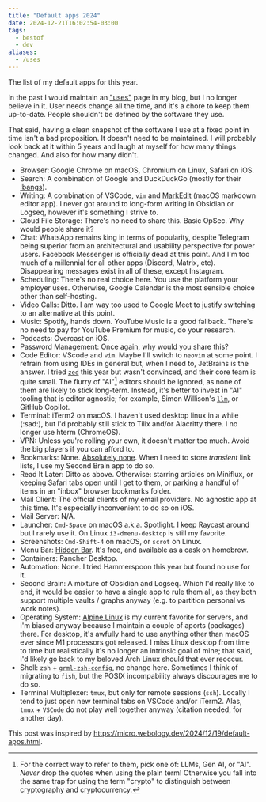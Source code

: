 ```yaml
---
title: "Default apps 2024"
date: 2024-12-21T16:02:54-03:00
tags:
  - bestof
  - dev
aliases:
  - /uses
---
```


The list of my default apps for this year.

In the past I would maintain an ["uses"](https://uses.tech/) page in my blog, but I no longer believe in it.
User needs change all the time, and it's a chore to keep them up-to-date.
People shouldn't be defined by the software they use.

That said, having a clean snapshot of the software I use at a fixed point in time isn't a bad proposition.
It doesn't need to be maintained.
I will probably look back at it within 5 years and laugh at myself for how many things changed.
And also for how many didn't.

- Browser: Google Chrome on macOS, Chromium on Linux, Safari on iOS.
- Search: A combination of Google and DuckDuckGo (mostly for their [!bangs](https://duckduckgo.com/bangs)).
- Writing: A combination of VSCode, `vim` and [MarkEdit](https://github.com/MarkEdit-app/MarkEdit) (macOS markdown editor app). I never got around to long-form writing in Obsidian or Logseq, however it's something I strive to.
- Cloud File Storage: There's no need to share this. Basic OpSec. Why would people share it?
- Chat: WhatsApp remains king in terms of popularity, despite Telegram being superior from an architectural and usability perspective for power users. Facebook Messenger is officially dead at this point. And I'm too much of a millennial for all other apps (Discord, Matrix, etc). Disappearing messages exist in all of these, except Instagram.
- Scheduling: There's no real choice here. You use the platform your employer uses. Otherwise, Google Calendar is the most sensible choice other than self-hosting.
- Video Calls: Ditto. I am way too used to Google Meet to justify switching to an alternative at this point.
- Music: Spotify, hands down. YouTube Music is a good fallback. There's no need to pay for YouTube Premium for music, do your research.
- Podcasts: Overcast on iOS.
- Password Management: Once again, why would you share this?
- Code Editor: VScode and `vim`. Maybe I'll switch to `neovim` at some point. I refrain from using IDEs in general but, when I need to, JetBrains is the answer. I tried [`zed`](https://zed.dev/) this year but wasn't convinced, and their core team is quite small. The flurry of "AI"[^1] editors should be ignored, as none of them are likely to stick long-term. Instead, it's better to invest in "AI" tooling that is editor agnostic; for example, Simon Willison's [`llm`](https://github.com/simonw/llm), or GitHub Copilot.
- Terminal: iTerm2 on macOS. I haven't used desktop linux in a while (:sad:), but I'd probably still stick to Tilix and/or Alacritty there. I no longer use hterm (ChromeOS).
- VPN: Unless you're rolling your own, it doesn't matter too much. Avoid the big players if you can afford to.
- Bookmarks: None. [Absolutely none](https://www.goodreads.com/book/show/25614984-spark-joy). When I need to store _transient_ link lists, I use my Second Brain app to do so.
- Read It Later: Ditto as above. Otherwise: starring articles on Miniflux, or keeping Safari tabs open until I get to them, or parking a handful of items in an "inbox" browser bookmarks folder.
- Mail Client: The official clients of my email providers. No agnostic app at this time. It's especially inconvenient to do so on iOS.
- Mail Server: N/A.
- Launcher: `Cmd-Space` on macOS a.k.a. Spotlight. I keep Raycast around but I rarely use it. On Linux `i3-dmenu-desktop` is still my favorite.
- Screenshots: `Cmd-Shift-4` on macOS, or `scrot` on Linux.
- Menu Bar: [Hidden Bar](https://github.com/dwarvesf/hidden). It's free, and available as a cask on homebrew.
- Containers: Rancher Desktop.
- Automation: None. I tried Hammerspoon this year but found no use for it.
- Second Brain: A mixture of Obsidian and Logseq. Which I'd really like to end, it would be easier to have a single app to rule them all, as they both support multiple vaults / graphs anyway (e.g. to partition personal vs work notes).
- Operating System: [Alpine Linux](https://alpinelinux.org/) is my current favorite for servers, and I'm biased anyway because I maintain a couple of aports (packages) there. For desktop, it's awfully hard to use anything other than macOS ever since M1 processors got released. I miss Linux desktop from time to time but realistically it's no longer an intrinsic goal of mine; that said, I'd likely go back to my beloved Arch Linux should that ever reoccur.
- Shell: `zsh` + [`grml-zsh-config`](https://grml.org/zsh/), no change here. Sometimes I think of migrating to `fish`, but the POSIX incompability always discourages me to do so.
- Terminal Multiplexer: `tmux`, but only for remote sessions (`ssh`). Locally I tend to just open new terminal tabs on VSCode and/or iTerm2. Alas, `tmux` + `VSCode` do not play well together anyway (citation needed, for another day).


This post was inspired by https://micro.webology.dev/2024/12/19/default-apps.html.

[^1]: For the correct way to refer to them, pick one of: LLMs, Gen AI, or "AI". _Never_ drop the quotes when using the plain term! Otherwise you fall into the same trap for using the term "crypto" to distinguish between cryptography and cryptocurrency.
